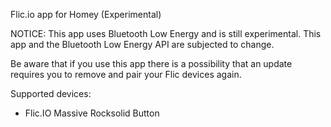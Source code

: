 Flic.io app for Homey (Experimental)<br/>

NOTICE: This app uses Bluetooth Low Energy and is still experimental. This app and the Bluetooth Low Energy API are subjected to change.<br/>

Be aware that if you use this app there is a possibility that an update requires you to remove and pair your Flic devices again.<br/>

Supported devices:<br/>
* Flic.IO Massive Rocksolid Button

